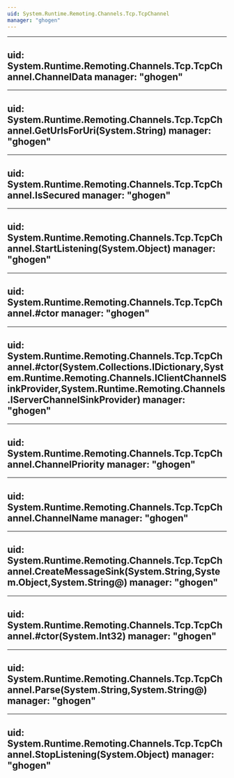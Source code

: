 ```yaml
---
uid: System.Runtime.Remoting.Channels.Tcp.TcpChannel
manager: "ghogen"
---
```


---
uid: System.Runtime.Remoting.Channels.Tcp.TcpChannel.ChannelData
manager: "ghogen"
---

---
uid: System.Runtime.Remoting.Channels.Tcp.TcpChannel.GetUrlsForUri(System.String)
manager: "ghogen"
---

---
uid: System.Runtime.Remoting.Channels.Tcp.TcpChannel.IsSecured
manager: "ghogen"
---

---
uid: System.Runtime.Remoting.Channels.Tcp.TcpChannel.StartListening(System.Object)
manager: "ghogen"
---

---
uid: System.Runtime.Remoting.Channels.Tcp.TcpChannel.#ctor
manager: "ghogen"
---

---
uid: System.Runtime.Remoting.Channels.Tcp.TcpChannel.#ctor(System.Collections.IDictionary,System.Runtime.Remoting.Channels.IClientChannelSinkProvider,System.Runtime.Remoting.Channels.IServerChannelSinkProvider)
manager: "ghogen"
---

---
uid: System.Runtime.Remoting.Channels.Tcp.TcpChannel.ChannelPriority
manager: "ghogen"
---

---
uid: System.Runtime.Remoting.Channels.Tcp.TcpChannel.ChannelName
manager: "ghogen"
---

---
uid: System.Runtime.Remoting.Channels.Tcp.TcpChannel.CreateMessageSink(System.String,System.Object,System.String@)
manager: "ghogen"
---

---
uid: System.Runtime.Remoting.Channels.Tcp.TcpChannel.#ctor(System.Int32)
manager: "ghogen"
---

---
uid: System.Runtime.Remoting.Channels.Tcp.TcpChannel.Parse(System.String,System.String@)
manager: "ghogen"
---

---
uid: System.Runtime.Remoting.Channels.Tcp.TcpChannel.StopListening(System.Object)
manager: "ghogen"
---
